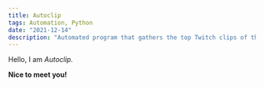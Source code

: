 ```yaml
---
title: Autoclip
tags: Automation, Python
date: "2021-12-14"
description: "Automated program that gathers the top Twitch clips of the day, edits them together, and posts them to YouTube. Accumulated over 16,000 views."
---
```


Hello, I am _Autoclip._

**Nice to meet you!**